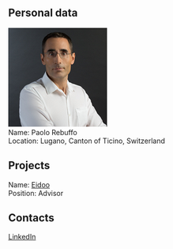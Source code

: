 ## Personal data
![Paolo Rebuffo photo](../people/photo/paolo_rebuffo.jpg)  
Name: Paolo Rebuffo   
Location: Lugano, Canton of Ticino, Switzerland
## Projects 
Name: [Eidoo](../projects/eidoo.md)  
Position: Advisor  
## Contacts
[LinkedIn](https://www.linkedin.com/in/paolo-rebuffo-8255766/)  

